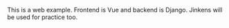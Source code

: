 This is a web example.
Frontend is Vue and backend is Django.
Jinkens will be used for practice too.
